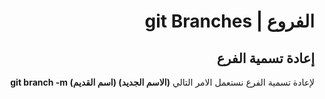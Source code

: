 <div dir="rtl">

#  الفروع | git Branches
## إعادة تسمية الفرع

لإعادة تسمية الفرع نستعمل الامر التالي **(الاسم الجديد) (اسم القديم) git branch -m**

</div>
